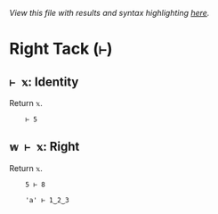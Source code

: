 *View this file with results and syntax highlighting [here](https://mlochbaum.github.io/BQN/help/identity_right.html).*

# Right Tack (`⊢`)

## `⊢ 𝕩`: Identity

Return `𝕩`.

        ⊢ 5



## `𝕨 ⊢ 𝕩`: Right

Return `𝕩`.

        5 ⊢ 8

        'a' ⊢ 1‿2‿3
